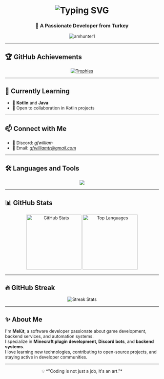 <h1 align="center">
  <img src="https://readme-typing-svg.herokuapp.com?font=Fira+Code&pause=1000&color=00F700&center=true&vCenter=true&width=500&lines=Hi+%F0%9F%91%8B%2C+I'm+Melüt;Full+Stack+Developer;Minecraft+Plugin+Developer;Open+Source+Contributor;Always+Learning+New+Things" alt="Typing SVG" />
</h1>

<h3 align="center">🚀 A Passionate Developer from Turkey </h3>

<p align="center">
  <img src="https://komarev.com/ghpvc/?username=amhunter1&label=Profile%20Views&color=0e75b6&style=flat" alt="amhunter1" />
</p>

---

## 🏆 GitHub Achievements
<p align="center">
  <a href="https://github.com/ryo-ma/github-profile-trophy">
    <img src="https://github-profile-trophy.vercel.app/?username=amhunter1&theme=radical&row=1&column=6" alt="Trophies" />
  </a>
</p>

---

## 🌱 Currently Learning
- 📖 **Kotlin** and **Java**
- 🤝 Open to collaboration in Kotlin projects

---

## 📫 Connect with Me
- 💬 Discord: *gfwilliam*
- 📧 Email: *gfwilliamtr@gmail.com*

---

## 🛠️ Languages and Tools
<p align="center">
  <img src="https://skillicons.dev/icons?i=java,kotlin,python,js,html,css,cpp,nodejs,express,mysql,sqlite,mongodb,git,github,linux" />
</p>

---

## 📊 GitHub Stats
<p align="center">
  <img height="180em" src="https://github-readme-stats.vercel.app/api?username=amhunter1&show_icons=true&theme=radical" alt="GitHub Stats"/>
  <img height="180em" src="https://github-readme-stats.vercel.app/api/top-langs?username=amhunter1&show_icons=true&layout=compact&theme=radical" alt="Top Languages"/>
</p>

---

## 🔥 GitHub Streak
<p align="center">
  <img src="https://github-readme-streak-stats.herokuapp.com/?user=amhunter1&theme=radical" alt="Streak Stats"/>
</p>

---

## ✨ About Me
I'm **Melüt**, a software developer passionate about game development, backend services, and automation systems.  
I specialize in **Minecraft plugin development, Discord bots**, and **backend systems**.  
I love learning new technologies, contributing to open-source projects, and staying active in developer communities.

---

<p align="center">
  💡 *"Coding is not just a job, it's an art."*
</p>

